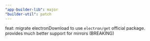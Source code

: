 ```yaml
---
"app-builder-lib": major
"builder-util": patch
---
```


feat: migrate electronDownload to use `electron/get` official package. provides much better support for mirrors (BREAKING)
